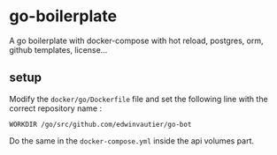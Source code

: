 # go-boilerplate
A go boilerplate with docker-compose with hot reload, postgres, orm, github templates, license...

## setup

Modify the `docker/go/Dockerfile` file and set the following line with the correct repository name :

`WORKDIR /go/src/github.com/edwinvautier/go-bot`

Do the same in the `docker-compose.yml` inside the api volumes part.
